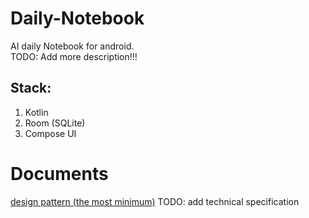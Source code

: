 # Daily-Notebook
AI daily Notebook for android.   
TODO: Add more description!!!  
## Stack:  
1. Kotlin  
2. Room (SQLite)  
3. Compose UI  
# Documents  
[design pattern (the most minimum)](https://www.figma.com/board/0GO7foSQH9O91nhlAWDN1C/Daily-notebook?node-id=0-1&t=3hhAB8VLidDTDX2J-1)
TODO: add technical specification  
